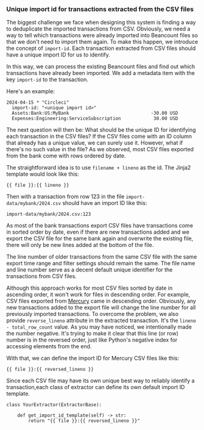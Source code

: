 
### Unique import id for transactions extracted from the CSV files

The biggest challenge we face when designing this system is finding a way to deduplicate the
imported transactions from CSV.
Obviously, we need a way to tell which transactions were already imported into Beancount
files so that we don't need to import them again. To make this happen, we introduce the concept
of `import-id`.
Each transaction extracted from CSV files should have a unique import ID for us to identify.

In this way, we can process the existing Beancount files and find out which transactions
have already been imported.
We add a metadata item with the key `import-id` to the transaction.

Here's an example:

```
2024-04-15 * "Circleci"
  import-id: "<unique import id>"
  Assets:Bank:US:MyBank                              -30.00 USD
  Expenses:Engineering:ServiceSubscription            30.00 USD
```

The next question will then be: What should be the unique ID for identifying each transaction
in the CSV files?
If the CSV files come with an ID column that already has a unique value, we can surely use it.
However, what if there's no such value in the file? As we observed, most CSV files exported
from the bank come with rows ordered by date.

The straightforward idea is to use `filename + lineno` as the id. The Jinja2 template
would look like this:

```jinja2
{{ file }}:{{ lineno }}
```

Then with a transaction from row 123 in the file `import-data/mybank/2024.csv` should have
an import ID like this:

```
import-data/mybank/2024.csv:123
```

As most of the bank transactions export CSV files have transactions come in sorted order by
date, even if there are new transactions added and we export the CSV file for the same
bank again and overwrite the existing file, there will only be new lines added at the bottom of the file.


The line number of older transactions from the same CSV file with the same export time range and
filter settings should remain the same. The file name and line number serve as a decent default
unique identifier for the transactions from CSV files.

Although this approach works for most CSV files sorted by date in ascending order, it won't
work for files in descending order.
For example, CSV files exported from [Mercury](https://mercury.com/) came in descending order.
Obviously, any new transactions added to the export file will change the line number for all
previously imported transactions.
To overcome the problem, we also provide `reverse_lineno` attribute in the extracted transaction.
It's the `lineno - total_row_count` value. As you may have noticed, we intentionally made the
number negative.
It's trying to make it clear that this line (or row) number is in the reversed order, just
like Python's negative index for accessing elements from the end.

With that, we can define the import ID for Mercury CSV files like this:

```jinja2
{{ file }}:{{ reversed_lineno }}
```

Since each CSV file may have its own unique best way to reliably identify a transaction,each class of extractor can define its own default import ID template.

```
class YourExtractor(ExtractorBase):

    def get_import_id_template(self) -> str:
        return "{{ file }}:{{ reversed_lineno }}"
```
